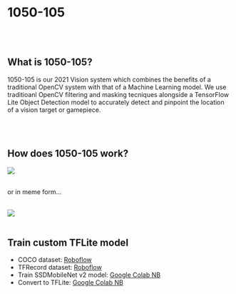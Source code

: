 <h1>1050-105</h1>
<br><br>
<h2>What is 1050-105?</h2>
<p>1050-105 is our 2021 Vision system which combines the benefits of a traditional OpenCV system with that of a Machine Learning model. We use traditioanl OpenCV filtering and masking tecniques alongside a TensorFlow Lite Object Detection model to accurately detect and pinpoint the location of a vision target or gamepiece.</p>
<br><br>
<h2>How does 1050-105 work?</h2>
<img src='readme_imgs\image.svg'>
<br><br>
<p>or in meme form...</p>
<br>
<img src='readme_imgs\4qyg7e.jpg'>
<br><br>
<h2>Train custom TFLite model</h2>
<ul>
  <li>COCO dataset: <a href='https://app.roboflow.com/ds/KQOksETAbP?key=au2OToVZUd'>Roboflow</a></li>
  <li>TFRecord dataset: <a href='https://app.roboflow.com/ds/vMAuXS5Fps?key=wTtLqjzKvf'>Roboflow</a></li>
  <li>Train SSDMobileNet v2 model: <a href='tinyurl.com/roboflowtf2mod'>Google Colab NB</a></li>
  <li>Convert to TFLite: <a href='tinyurl.com/2601tfliteconvert'>Google Colab NB</a></li>
</ul>
